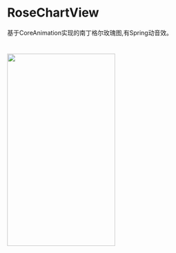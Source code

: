 # RoseChartView
基于CoreAnimation实现的南丁格尔玫瑰图,有Spring动音效。
# 
<img src="https://github.com/wuqiuhao/RoseChartView/raw/master/resource/Rose.gif" width=250 height=445 />



